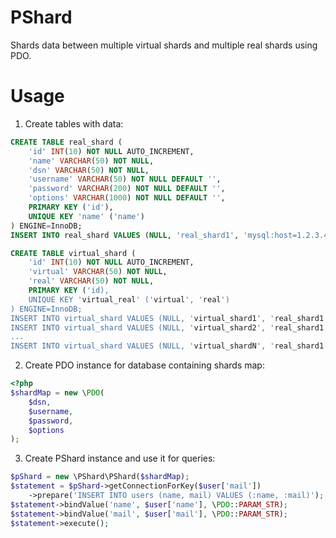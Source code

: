 PShard
======

Shards data between multiple virtual shards and multiple real shards using PDO.

Usage
======

1. Create tables with data:
```sql
CREATE TABLE real_shard (
    'id' INT(10) NOT NULL AUTO_INCREMENT,
    'name' VARCHAR(50) NOT NULL,
    'dsn' VARCHAR(50) NOT NULL,
    'username' VARCHAR(50) NOT NULL DEFAULT '',
    'password' VARCHAR(200) NOT NULL DEFAULT '',
    'options' VARCHAR(1000) NOT NULL DEFAULT '',
    PRIMARY KEY ('id'),
    UNIQUE KEY 'name' ('name')
) ENGINE=InnoDB;
INSERT INTO real_shard VALUES (NULL, 'real_shard1', 'mysql:host=1.2.3.4;dbname=shard', 'user', 'pAsSwOrD', '{json_encoded_options_list}');

CREATE TABLE virtual_shard (
    'id' INT(10) NOT NULL AUTO_INCREMENT,
    'virtual' VARCHAR(50) NOT NULL,
    'real' VARCHAR(50) NOT NULL,
    PRIMARY KEY ('id),
    UNIQUE KEY 'virtual_real' ('virtual', 'real')
) ENGINE=InnoDB;
INSERT INTO virtual_shard VALUES (NULL, 'virtual_shard1', 'real_shard1');
INSERT INTO virtual_shard VALUES (NULL, 'virtual_shard2', 'real_shard1');
...
INSERT INTO virtual_shard VALUES (NULL, 'virtual_shardN', 'real_shard1');
```

2. Create PDO instance for database containing shards map:

```php
<?php
$shardMap = new \PDO(
    $dsn,
    $username,
    $password,
    $options
);

```

3. Create PShard instance and use it for queries:
```php
$pShard = new \PShard\PShard($shardMap);
$statement = $pShard->getConnectionForKey($user['mail'])
    ->prepare('INSERT INTO users (name, mail) VALUES (:name, :mail)');
$statement->bindValue('name', $user['name'], \PDO::PARAM_STR);
$statement->bindValue('mail', $user['mail'], \PDO::PARAM_STR);
$statement->execute();
```
